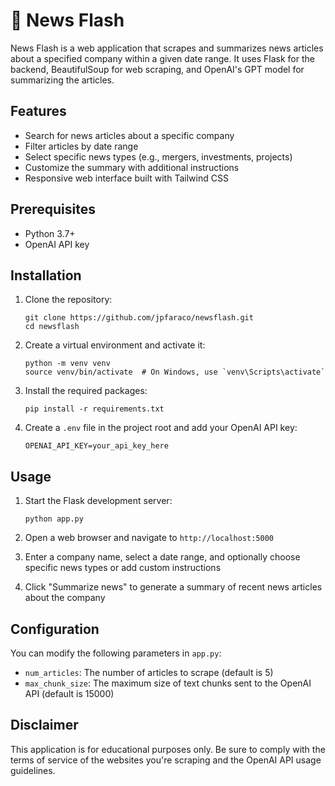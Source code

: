 # 📰 News Flash

News Flash is a web application that scrapes and summarizes news articles about a specified company within a given date range. It uses Flask for the backend, BeautifulSoup for web scraping, and OpenAI's GPT model for summarizing the articles.

## Features

- Search for news articles about a specific company
- Filter articles by date range
- Select specific news types (e.g., mergers, investments, projects)
- Customize the summary with additional instructions
- Responsive web interface built with Tailwind CSS

## Prerequisites

- Python 3.7+
- OpenAI API key

## Installation

1. Clone the repository:

   ```
   git clone https://github.com/jpfaraco/newsflash.git
   cd newsflash
   ```

2. Create a virtual environment and activate it:

   ```
   python -m venv venv
   source venv/bin/activate  # On Windows, use `venv\Scripts\activate`
   ```

3. Install the required packages:

   ```
   pip install -r requirements.txt
   ```

4. Create a `.env` file in the project root and add your OpenAI API key:
   ```
   OPENAI_API_KEY=your_api_key_here
   ```

## Usage

1. Start the Flask development server:

   ```
   python app.py
   ```

2. Open a web browser and navigate to `http://localhost:5000`

3. Enter a company name, select a date range, and optionally choose specific news types or add custom instructions

4. Click "Summarize news" to generate a summary of recent news articles about the company

## Configuration

You can modify the following parameters in `app.py`:

- `num_articles`: The number of articles to scrape (default is 5)
- `max_chunk_size`: The maximum size of text chunks sent to the OpenAI API (default is 15000)

## Disclaimer

This application is for educational purposes only. Be sure to comply with the terms of service of the websites you're scraping and the OpenAI API usage guidelines.
